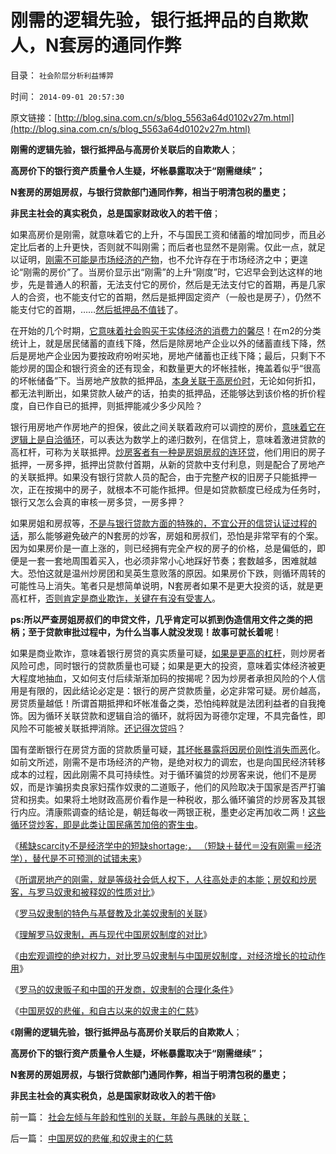 # 刚需的逻辑先验，银行抵押品的自欺欺人，N套房的通同作弊

目录： `社会阶层分析利益博羿` 

时间： `2014-09-01 20:57:30` 

原文链接：[http://blog.sina.com.cn/s/blog_5563a64d0102v27m.html](http://blog.sina.com.cn/s/blog_5563a64d0102v27m.html)

**刚需的逻辑先验，银行抵押品与高房价关联后的自欺欺人**；

**高房价下的银行资产质量令人生疑，坏帐暴露取决于“刚需继续”；**

**N套房的房姐房叔，与银行贷款部门通同作弊，相当于明清包税的墨吏；**

**非民主社会的真实税负，总是国家财政收入的若干倍**；

如果高房价是刚需，就意味着它的上升，不与国民工资和储蓄的增加同步，而且必定比后者的上升更快，否则就不叫刚需；而后者也显然不是刚需。仅此一点，就足以证明，[刚需不可能是市场经济的产物](../../../2014/8/17/“刚需”论证了马克思主义，肯定了计划经济，否定了市场的经济学；.md)，也不允许存在于市场经济之中；更遑论“刚需的房价”了。当房价显示出“刚需”的上升“刚度”时，它迟早会到达这样的地步，先是普通人的积蓄，无法支付它的房价，然后是无法支付它的首期，再是几家人的合资，也不能支付它的首期，然后是抵押固定资产（一般也是房子），仍然不能支付它的首期，……[然后抵押品不值钱](../../../2013/8/24/理解房地产市场的一系列关键的经济学常识.md)了。

在开始的几个时期，[它意味着社会购买于实体经济的消费力的馨尽](../../../2007/8/28/房地产泡沫载不起中国经济今天对GDP的期望.md)！在m2的分类统计上，就是居民储蓄的直线下降，然后是除房地产企业以外的储蓄直线下降，然后是房地产企业因为要按政府吩咐买地，房地产储蓄也正线下降；最后，只剩下不能炒房的国企和银行资金的还有现金，和数量更大的坏帐挂帐，掩盖着似乎“很高的坏帐储备”下。当房地产放款的抵押品，[本身关联于高房价时](../../../2013/10/15/从不确定成本的倒置，看透“以房养老”的全国陷阱.md)，无论如何折扣，都无法判断出，如果贷款人破产的话，拍卖的抵押品，还能够达到该价格的折价程度，自已作自已的抵押，则抵押能减少多少风险？

银行用房地产作房地产的担保，彼此之间关联着政府可以调控的房价，[意味着它在逻辑上是自洽循环](../../../2010/10/6/有神论的宗教是哲学，无神论的哲学是宗教.md)，可以表达为数学上的递归数列，在信贷上，意味着激进贷款的高杠杆，可称为关联抵押。[炒房客者有一种是房姐房叔的连环贷](../../../2013/9/14/土地财政的高房价中的坏帐链条的堰塞湖.md)，他们用旧的房子抵押，一房多押，抵押出贷款付首期，从新的贷款中支付利息，则是配合了房地产的关联抵押。如果没有银行贷款人员的配合，由于完整产权的旧房子只能抵押一次，正在按揭中的房子，就根本不可能作抵押。但是如贷款额度已经成为任务时，银行又怎么会真的审核一房多贷，一房多押？

如果房姐和房叔等，[不是与银行贷款方面的特殊的，不宜公开的信贷认证过程的话](../../../2008/7/4/三个坏蛋政策博羿老百姓承受高房价危机全部代价.md)，那么能够避免破产的N套房的炒客，房姐和房叔们，恐怕是非常罕有的个案。因为如果房价是一直上涨的，则已经拥有完全产权的房子的价格，总是偏低的，即便是一套一套地周围着买入，也必须非常小心地踩好节奏；套数越多，困难就越大。恐怕这就是温州炒房团和吴英生意败落的原因。如果房价下跌，则循环周转的可能性马上消失。笔者只是想简单说明，N套房者如果不是更大投资的话，就是更高杠杆，[否则肯定是商业欺诈，关键在有没有受害人](../../../2013/2/6/N多套房不是腐败，不是犯罪，甚至不是灰色收入.md)。

**ps:所以严查房姐房叔们的申贷文件，几乎肯定可以抓到伪造信用文件之类的把柄；至于贷款审批过程中，为什么当事人就没发现！故事可就长着呢**！

如果是商业欺诈，意味着银行房贷的真实质量可疑，[如果是更高的杠杆](../../../2013/8/27/炒房业高杠杆的利润，风险，不确定性.md)，则炒房者风险可虑，同时银行的贷款质量也可疑；如果是更大的投资，意味着实体经济被更大程度地抽血，又如何支付后续渐渐加码的按揭呢？因为炒房者承担风险的个人信用是有限的，因此结论必定是：银行的房产贷款质量，必定非常可疑。房价越高，房贷质量越低！所谓首期抵押和坏帐准备之类，恐怕纯粹就是法团利益者的自我掩饰。因为循环关联贷款和逻辑自洽的循环，就将因为哥德尔定理，不具完备性，即风险不可能被关联抵押消除。[还记得次贷吗](../../../2011/6/23/为什么次贷危机有高杠杆？麦道夫和垃圾债券是高利贷吗？.md)？

国有垄断银行在房贷方面的贷款质量可疑，[其坏帐暴露将因房价刚性消失而恶](../../../2013/4/7/假如扔开真理问假如……将是何等样的灾难？！.md)化。如前文所述，刚需不是市场经济的产物，是绝对权力的调宏，也是向国民经济转移成本的过程，因此刚需不具可持续性。对于循环骗贷的炒房客来说，他们不是房奴，而是诈骗拐卖良家妇孺作奴隶的二道贩子，他们的风险取决于国家是否严打骗贷和拐卖。如果将土地财政高房价看作是一种税收，那么循环骗贷的炒房客及其银行内应。清康熙调查的结论是，朝廷每收一两银正税，墨吏必定再加收二两！[这些循环贷炒客，即是此类让国民痛苦加倍的寄生虫](../../../2013/2/25/限购是救炒房客！不要把自已炒成咸鱼！.md)。

《[稀缺scarcity不是经济学中的短缺shortage;，
（短缺＋替代＝没有刚需＝经济学），替代是不可预测的试错未来](../../../2014/8/17/“刚需”论证了马克思主义，肯定了计划经济，否定了市场的经济学；.md)》

《[所谓房地产的刚需，就是等级社会低人权下，人往高处走的本能；房奴和炒房客，与罗马奴隶和被释奴的性质对比](../../../2014/8/18/房奴和炒房客，对比罗马的奴隶和被释奴.md)》

《[罗马奴隶制的特色与基督教及北美奴隶制的关联](../../../2014/8/25/罗马奴隶制的特色与基督教及北美奴隶制的关联；.md)》

《[理解罗马奴隶制，再与现代中国房奴制度的对比](../../../2014/8/26/理解罗马奴隶制，再与现代中国房奴制度的对比；.md)》

《[由宏观调控的绝对权力，对比罗马奴隶制与中国房奴制度，对经济增长的拉动作用](../../../2014/8/27/对比罗马奴隶制与中国房奴制度，对经济增长的拉动作用.md)》

《[罗马的奴隶贩子和中国的开发商，奴隶制的合理化条件](../../../2014/8/28/罗马的奴隶贩子和中国的开发商，奴隶制的合理化条件.md)》

《[中国房奴的悲催，和自古以来的奴隶主的仁慈](../../../2014/8/29/中国房奴的悲催,和奴隶主的仁慈.md)》

《**刚需的逻辑先验，银行抵押品与高房价关联后的自欺欺人**；

**高房价下的银行资产质量令人生疑，坏帐暴露取决于“刚需继续”；**

**N套房的房姐房叔，与银行贷款部门通同作弊，相当于明清包税的墨吏；**

**非民主社会的真实税负，总是国家财政收入的若干倍**》

前一篇： [社会左倾与年龄和性别的关联，年龄与愚昧的关联；](../../../2014/9/1/社会左倾与年龄和性别的关联，年龄与愚昧的关联；.md)

后一篇： [中国房奴的悲催,和奴隶主的仁慈](../../../2014/8/29/中国房奴的悲催,和奴隶主的仁慈.md)

